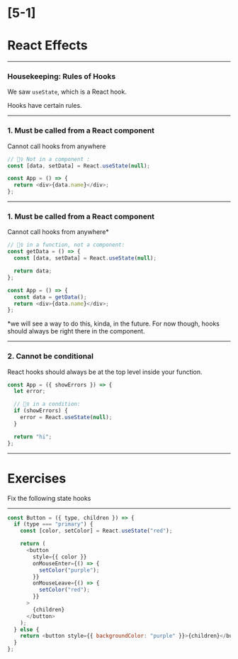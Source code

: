 # [5-1]

# React Effects

---

### Housekeeping: Rules of Hooks

We saw `useState`, which is a React hook.

Hooks have certain rules.

---

### 1. Must be called from a React component

Cannot call hooks from anywhere

```js
// 🙅‍♀️ Not in a component :
const [data, setData] = React.useState(null);

const App = () => {
  return <div>{data.name}</div>;
};
```

---

### 1. Must be called from a React component

Cannot call hooks from anywhere\*

```js
// 🙅‍♀️ in a function, not a component:
const getData = () => {
  const [data, setData] = React.useState(null);

  return data;
};

const App = () => {
  const data = getData();
  return <div>{data.name}</div>;
};
```

\*we will see a way to do this, kinda, in the future. For now though, hooks should always be right there in the component.

---

### 2. Cannot be conditional

React hooks should always be at the top level inside your function.

```js
const App = ({ showErrors }) => {
  let error;

  // 🙅‍♀️ in a condition:
  if (showErrors) {
    error = React.useState(null);
  }

  return "hi";
};
```

---

# Exercises

Fix the following state hooks

---

```js
const Button = ({ type, children }) => {
  if (type === "primary") {
    const [color, setColor] = React.useState("red");

    return (
      <button
        style={{ color }}
        onMouseEnter={() => {
          setColor("purple");
        }}
        onMouseLeave={() => {
          setColor("red");
        }}
      >
        {children}
      </button>
    );
  } else {
    return <button style={{ backgroundColor: "purple" }}>{children}</button>;
  }
};
```
